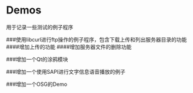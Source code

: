 # Demos
用于记录一些测试的例子程序

###使用libcurl进行ftp操作的例子程序，包含下载上传和列出服务器目录的功能
####增加上传的功能
####增加服务器文件的删除功能

###增加一个Qt的涂鸦模块

###增加一个使用SAPI进行文字信息语音播放的例子

###增加一个OSG的Demo
